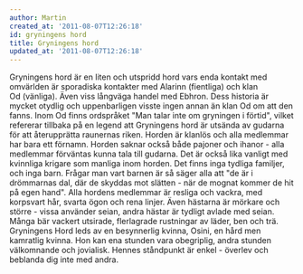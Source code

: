 ```yaml
---
author: Martin
created_at: '2011-08-07T12:26:18'
id: gryningens hord
title: Gryningens hord
updated_at: '2011-08-07T12:26:18'
---
```

Gryningens hord är en liten och utspridd hord vars enda kontakt med omvärlden är sporadiska kontakter med Alarinn (fientliga) och klan Od (vänliga). Även viss långväga handel med Ebhron. Dess historia är mycket otydlig och uppenbarligen visste ingen annan än klan Od om att den fanns. Inom Od finns ordspråket "Man talar inte om gryningen i förtid", vilket refererar tillbaka på en legend att Gryningens hord är utsända av gudarna för att återupprätta raunernas riken. Horden är klanlös och alla medlemmar har bara ett förnamn. Horden saknar också både pajoner och ihanor - alla medlemmar förväntas kunna tala till gudarna. Det är också lika vanligt med kvinnliga krigare som manliga inom horden. Det finns inga tydliga familjer, och inga barn. Frågar man vart barnen är så säger alla att "de är i drömmarnas dal, där de skyddas mot slätten - när de mognat kommer de hit på egen hand". Alla hordens medlemmar är resliga och vackra, med korpsvart hår, svarta ögon och rena linjer. Även hästarna är mörkare och större - vissa använder seian, andra hästar är tydligt avlade med seian. Många bär vackert utsirade, flerlagrade rustningar av läder, ben och trä. Gryningens Hord leds av en besynnerlig kvinna, Osini, en hård men kamratlig kvinna. Hon kan ena stunden vara obegriplig, andra stunden välkomnande och jovialisk. Hennes ståndpunkt är enkel - överlev och beblanda dig inte med andra.